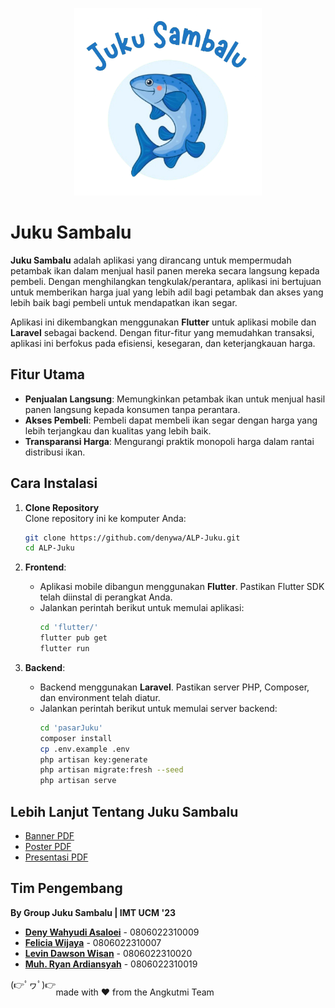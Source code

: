 <p align="center">
  <img src="https://github.com/denywa/ALP-Juku/blob/main/flutter/assets/logo-full.png?raw=true" alt="Juku Sambalu Logo" width="300px">
</p>

# Juku Sambalu

**Juku Sambalu** adalah aplikasi yang dirancang untuk mempermudah petambak ikan dalam menjual hasil panen mereka secara langsung kepada pembeli. Dengan menghilangkan tengkulak/perantara, aplikasi ini bertujuan untuk memberikan harga jual yang lebih adil bagi petambak dan akses yang lebih baik bagi pembeli untuk mendapatkan ikan segar.

Aplikasi ini dikembangkan menggunakan **Flutter** untuk aplikasi mobile dan **Laravel** sebagai backend. Dengan fitur-fitur yang memudahkan transaksi, aplikasi ini berfokus pada efisiensi, kesegaran, dan keterjangkauan harga.

## Fitur Utama

- **Penjualan Langsung**: Memungkinkan petambak ikan untuk menjual hasil panen langsung kepada konsumen tanpa perantara.
- **Akses Pembeli**: Pembeli dapat membeli ikan segar dengan harga yang lebih terjangkau dan kualitas yang lebih baik.
- **Transparansi Harga**: Mengurangi praktik monopoli harga dalam rantai distribusi ikan.

## Cara Instalasi

1. **Clone Repository**  
   Clone repository ini ke komputer Anda:

   ```bash
   git clone https://github.com/denywa/ALP-Juku.git
   cd ALP-Juku
   ```

2. **Frontend**:

   - Aplikasi mobile dibangun menggunakan **Flutter**. Pastikan Flutter SDK telah diinstal di perangkat Anda.
   - Jalankan perintah berikut untuk memulai aplikasi:
     ```bash
     cd 'flutter/'
     flutter pub get
     flutter run
     ```

3. **Backend**:
   - Backend menggunakan **Laravel**. Pastikan server PHP, Composer, dan environment telah diatur.
   - Jalankan perintah berikut untuk memulai server backend:
     ```bash
     cd 'pasarJuku'
     composer install
     cp .env.example .env
     php artisan key:generate
     php artisan migrate:fresh --seed
     php artisan serve
     ```

## Lebih Lanjut Tentang **Juku Sambalu**

- [Banner PDF](https://github.com/denywa/ALP-Juku/blob/main/Banner.pdf)
- [Poster PDF](https://github.com/denywa/ALP-Juku/blob/main/Poster.pdf)
- [Presentasi PDF](https://github.com/denywa/ALP-Juku/blob/main/Presentasi.pdf)

## Tim Pengembang

**By Group Juku Sambalu | IMT UCM '23**

- **[Deny Wahyudi Asaloei](https://github.com/denywa)** - 0806022310009
- **[Felicia Wijaya](https://github.com/feliciawijaya2006)** - 0806022310007
- **[Levin Dawson Wisan](https://github.com/levinn1)** - 0806022310020
- **[Muh. Ryan Ardiansyah](https://github.com/mzkyann)** - 0806022310019

<div style="display: flex">
    <span>(👉ﾟヮﾟ)👉</span>
    <p align="right">made with ❤️ from the Angkutmi Team</p>
</div>
